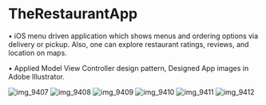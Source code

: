 # TheRestaurantApp

• iOS menu driven application which shows menus and ordering options via delivery or pickup. Also, one can explore restaurant ratings, reviews, and location on maps.

• Applied Model View Controller design pattern, Designed App images in Adobe Illustrator.

![img_9407](https://user-images.githubusercontent.com/13805920/34799335-6c3d4b8a-f62d-11e7-9823-770254090acd.PNG)
![img_9408](https://user-images.githubusercontent.com/13805920/34799336-6c92358c-f62d-11e7-9ba8-be95004f971c.PNG)
![img_9409](https://user-images.githubusercontent.com/13805920/34799337-6ca840fc-f62d-11e7-98ec-45b7807156df.PNG)
![img_9410](https://user-images.githubusercontent.com/13805920/34799338-6cb3a564-f62d-11e7-9c22-84f8c6789e81.PNG)
![img_9411](https://user-images.githubusercontent.com/13805920/34799339-6cceb87c-f62d-11e7-9f15-8120e2d1952d.PNG)
![img_9412](https://user-images.githubusercontent.com/13805920/34799340-6ce815ce-f62d-11e7-8bff-274f28952d28.PNG)
